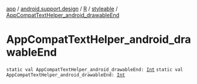 [app](../../../index.md) / [android.support.design](../../index.md) / [R](../index.md) / [styleable](index.md) / [AppCompatTextHelper_android_drawableEnd](.)

# AppCompatTextHelper_android_drawableEnd

`static val AppCompatTextHelper_android_drawableEnd: `[`Int`](https://kotlinlang.org/api/latest/jvm/stdlib/kotlin/-int/index.html)
`static val AppCompatTextHelper_android_drawableEnd: `[`Int`](https://kotlinlang.org/api/latest/jvm/stdlib/kotlin/-int/index.html)